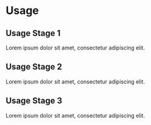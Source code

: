 # Usage

## Usage Stage 1

Lorem ipsum dolor sit amet, consectetur adipiscing elit.

## Usage Stage 2

Lorem ipsum dolor sit amet, consectetur adipiscing elit.

## Usage Stage 3

Lorem ipsum dolor sit amet, consectetur adipiscing elit.
